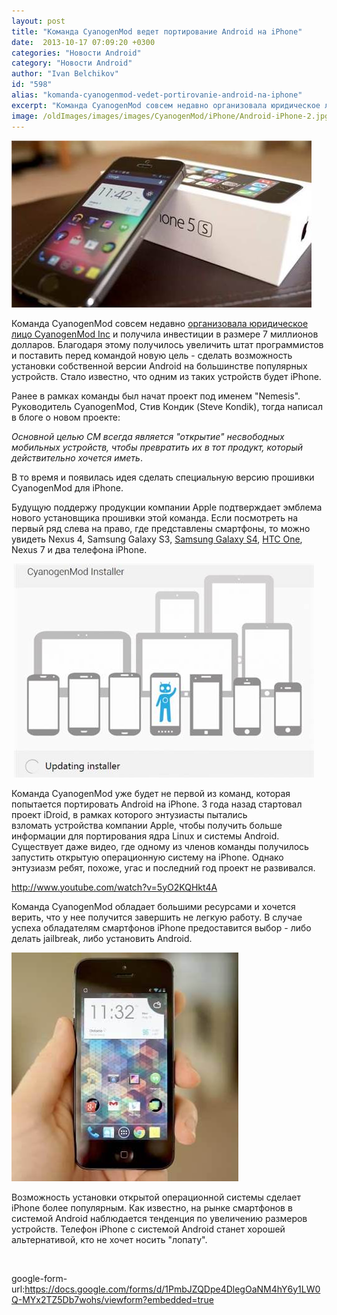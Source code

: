 ```yaml
---
layout: post
title: "Команда CyanogenMod ведет портирование Android на iPhone"
date:  2013-10-17 07:09:20 +0300
categories: "Новости Android"
category: "Новости Android"
author: "Ivan Belchikov"
id: "598"
alias: "komanda-cyanogenmod-vedet-portirovanie-android-na-iphone"
excerpt: "Команда CyanogenMod совсем недавно организовала юридическое лицо CyanogenMod Inc и получила инвестиции в размере 7 миллионов долларов. Благодаря этому получилось увеличить штат программистов и поставить перед командой новую цель - сделать возможность установки собственной версии Android на большинстве популярных устройств. Стало известно, что одним из таких устройств будет iPhone."
image: /oldImages/images/images/CyanogenMod/iPhone/Android-iPhone-2.jpg
---
```

<img src="/oldImages/images/images/CyanogenMod/iPhone/Android-iPhone-2.jpg" alt="Android на iPhone" />

Команда CyanogenMod совсем недавно <a href="index.php?option=com_content&amp;view=article&amp;id=567&amp;catid=8&amp;Itemid=102">организовала юридическое лицо CyanogenMod Inc</a> и получила инвестиции в размере 7 миллионов долларов. Благодаря этому получилось увеличить штат программистов и поставить перед командой новую цель - сделать возможность установки собственной версии Android на большинстве популярных устройств. Стало известно, что одним из таких устройств будет iPhone.


Ранее в рамках команды был начат проект под именем "Nemesis". Руководитель CyanogenMod, Стив Кондик (Steve Kondik), тогда написал в блоге о новом проекте:

<em>Основной целью CM всегда является "открытие" несвободных мобильных устройств, чтобы превратить их в тот продукт, который действительно хочется иметь</em>. 

В то время и появилась идея сделать специальную версию прошивки CyanogenMod для iPhone.

Будущую поддержу продукции компании Apple подтверждает эмблема нового установщика прошивки этой команда. Если посмотреть на первый ряд слева на право, где представлены смартфоны, то можно увидеть Nexus 4, Samsung Galaxy S3, <a href="index.php?option=com_content&amp;view=article&amp;id=316&amp;catid=8&amp;Itemid=102">Samsung Galaxy S4</a>, <a href="index.php?option=com_content&amp;view=article&amp;id=288&amp;catid=8&amp;Itemid=102">HTC One</a>, Nexus 7 и два телефона iPhone.

 <img src="/oldImages/images/images/CyanogenMod/iPhone/CyanogenMod-Installer-iPhone.jpg" alt="Установщик CyanogenMod" />

Команда CyanogenMod уже будет не первой из команд, которая попытается портировать Android на iPhone. 3 года назад стартовал проект iDroid, в рамках которого энтузиасты пытались взломать устройства компании Apple, чтобы получить больше информации для портирования ядра Linux и системы Android. Существует даже видео, где одному из членов команды получилось запустить открытую операционную систему на iPhone. Однако энтузиазм ребят, похоже, угас и последний год проект не развивался.  

http://www.youtube.com/watch?v=5yO2KQHkt4A

Команда CyanogenMod обладает большими ресурсами и хочется верить, что у нее получится завершить не легкую работу. В случае успеха обладателям смартфонов iPhone предоставится выбор - либо делать jailbreak, либо установить Android.

<img src="/oldImages/images/images/CyanogenMod/iPhone/Android-iPhone-1.jpg" alt="CyanogenMod на iPhone" />

Возможность установки открытой операционной системы сделает iPhone более популярным. Как известно, на рынке смартфонов в системой Android наблюдается тенденция по увеличению размеров устройств. Телефон iPhone с системой Android станет хорошей альтернативой, кто не хочет носить "лопату".

 

google-form-url:https://docs.google.com/forms/d/1PmbJZQDpe4DlegOaNM4hY6y1LW0Q-MYx2TZ5Db7wohs/viewform?embedded=true
